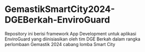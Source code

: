 # GemastikSmartCity2024-DGEBerkah-EnviroGuard
Repository ini berisi framework App Development untuk aplikasi EnviroGuard yang diinisiasikan oleh tim DGE Berkah dalam rangka perlombaan Gemastik 2024 cabang lomba Smart City
